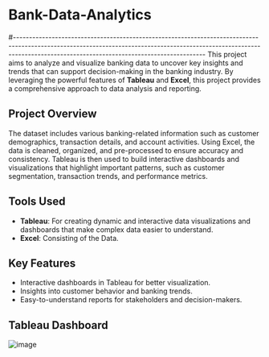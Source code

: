 # Bank-Data-Analytics
#-----------------------------------------------------------------------------------------------------------------------------------------------------------------------------------------------------------------------
This project aims to analyze and visualize banking data to uncover key insights and trends that can support decision-making in the banking industry. By leveraging the powerful features of **Tableau** and **Excel**, this project provides a comprehensive approach to data analysis and reporting.

## Project Overview
The dataset includes various banking-related information such as customer demographics, transaction details, and account activities. Using Excel, the data is cleaned, organized, and pre-processed to ensure accuracy and consistency. Tableau is then used to build interactive dashboards and visualizations that highlight important patterns, such as customer segmentation, transaction trends, and performance metrics.

## Tools Used
- **Tableau**: For creating dynamic and interactive data visualizations and dashboards that make complex data easier to understand.
- **Excel**: Consisting of the Data.

## Key Features
- Interactive dashboards in Tableau for better visualization.
- Insights into customer behavior and banking trends.
- Easy-to-understand reports for stakeholders and decision-makers.


## Tableau Dashboard
![image](https://github.com/user-attachments/assets/3762539a-239e-43a1-a05e-266d45d2eeed)

